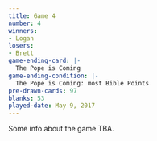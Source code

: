```yaml
---
title: Game 4
number: 4
winners: 
- Logan
losers: 
- Brett
game-ending-card: |-
  The Pope is Coming
game-ending-condition: |-
  The Pope is Coming: most Bible Points
pre-drawn-cards: 97
blanks: 53
played-date: May 9, 2017
---
```

Some info about the game TBA.

